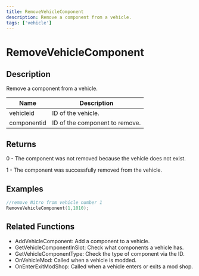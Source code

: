 ```yaml
---
title: RemoveVehicleComponent
description: Remove a component from a vehicle.
tags: ['vehicle']
---
```


# RemoveVehicleComponent

<TagLinks />

## Description

Remove a component from a vehicle.


| Name | Description |
|------|-------------|
|vehicleid | ID of the vehicle.|
|componentid | ID of the component to remove.|


## Returns

 0 - The component was not removed because the vehicle does not exist.

 1 - The component was successfully removed from the vehicle.


## Examples


```c
//remove Nitro from vehicle number 1
RemoveVehicleComponent(1,1010);
```


## Related Functions


-  AddVehicleComponent: Add a component to a vehicle.
-  GetVehicleComponentInSlot: Check what components a vehicle has.
-  GetVehicleComponentType: Check the type of component via the ID.
-  OnVehicleMod: Called when a vehicle is modded.
-  OnEnterExitModShop: Called when a vehicle enters or exits a mod shop.